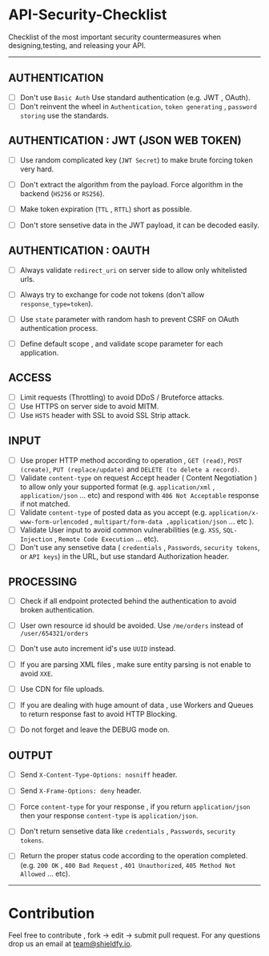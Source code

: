 # API-Security-Checklist
Checklist of the most important security countermeasures when designing,testing, and releasing your API.

------------------------------------------------------------------------------
## AUTHENTICATION
- [ ] Don't use `Basic Auth` Use standard authentication (e.g. JWT , OAuth).
- [ ] Don't reinvent the wheel in `Authentication`, `token generating` , `password storing` use the standards.

## AUTHENTICATION : JWT (JSON WEB TOKEN)
- [ ] Use random complicated key (`JWT Secret`) to make brute forcing token very hard.
- [ ] Don't extract the algorithm from the payload. Force algorithm in the backend (`HS256` or `RS256`). 
- [ ] Make token expiration (`TTL` , `RTTL`) short as possible.
- [ ] Don't store sensetive data in the JWT payload, it can be decoded easily.


## AUTHENTICATION : OAUTH
- [ ] Always validate `redirect_uri` on server side to allow only whitelisted urls.
- [ ] Always try to exchange for code not tokens (don't allow `response_type=token`).
- [ ] Use `state` parameter with random hash to prevent CSRF on OAuth authentication process.
- [ ] Define default scope , and validate scope parameter for each application. 


## ACCESS
- [ ] Limit requests (Throttling) to avoid DDoS / Bruteforce attacks.
- [ ] Use HTTPS on server side to avoid MITM.
- [ ] Use `HSTS` header with SSL to avoid SSL Strip attack.

## INPUT 
- [ ] Use proper HTTP method according to operation , `GET (read)`, `POST (create)`, `PUT (replace/update)` and `DELETE (to delete a record)`.
- [ ] Validate `content-type` on request Accept header ( Content Negotiation ) to allow only your supported format (e.g. `application/xml` , `application/json` ... etc) and respond with `406 Not Acceptable` response if not matched.
- [ ] Validate `content-type` of posted data as you accept (e.g. `application/x-www-form-urlencoded` , `multipart/form-data ,application/json` ... etc ).
- [ ] Validate User input to avoid common vulnerabilities (e.g. `XSS`, `SQL-Injection` , `Remote Code Execution` ... etc).
- [ ] Don't use any sensetive data ( `credentials` , `Passwords`, `security tokens`, or `API keys`) in the URL, but use standard Authorization header.

## PROCESSING
- [ ] Check if all endpoint protected behind the authentication to avoid broken authentication.
- [ ] User own resource id should be avoided. Use `/me/orders` instead of `/user/654321/orders`
- [ ] Don't use auto increment id's use `UUID` instead.
- [ ] If you are parsing XML files , make sure entity parsing is not enable to avoid `XXE`.
- [ ] Use CDN for file uploads.
- [ ] If you are dealing with huge amount of data , use Workers and Queues to return response fast to avoid HTTP Blocking. 
- [ ] Do not forget and leave the DEBUG mode on.


## OUTPUT
- [ ] Send `X-Content-Type-Options: nosniff` header.
- [ ] Send `X-Frame-Options: deny` header.
- [ ] Force `content-type` for your response , if you return `application/json` then your response `content-type` is `application/json`.
- [ ] Don't return sensetive data like `credentials` , `Passwords`, `security tokens`.
- [ ] Return the proper status code according to the operation completed. (e.g. `200 OK` , `400 Bad Request` , `401 Unauthorized`, `405 Method Not Allowed` ... etc).


------------------------------------------------------------------------------

# Contribution
Feel free to contribute , fork -> edit -> submit pull request. For any questions drop us an email at team@shieldfy.io.
